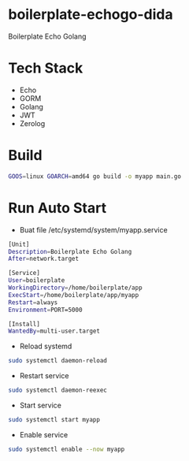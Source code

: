 # boilerplate-echogo-dida
Boilerplate Echo Golang

# Tech Stack
- Echo
- GORM
- Golang
- JWT
- Zerolog

# Build
```bash
GOOS=linux GOARCH=amd64 go build -o myapp main.go
```

# Run Auto Start
- Buat file /etc/systemd/system/myapp.service
```bash
[Unit]
Description=Boilerplate Echo Golang
After=network.target

[Service]
User=boilerplate
WorkingDirectory=/home/boilerplate/app
ExecStart=/home/boilerplate/app/myapp
Restart=always
Environment=PORT=5000

[Install]
WantedBy=multi-user.target
```

- Reload systemd
```bash
sudo systemctl daemon-reload
```

- Restart service
```bash
sudo systemctl daemon-reexec
```

- Start service
```bash
sudo systemctl start myapp
```

- Enable service
```bash
sudo systemctl enable --now myapp
```
